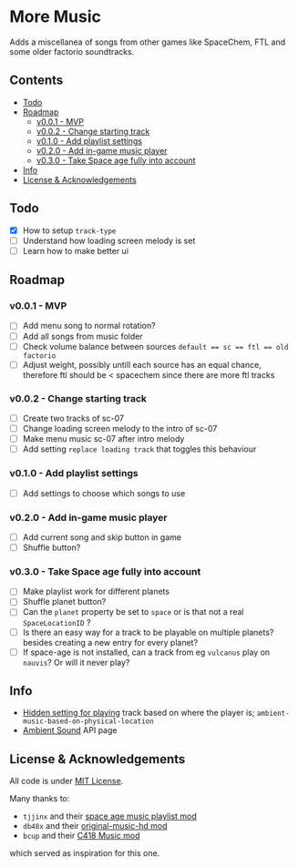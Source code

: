 # More Music
Adds a miscellanea of songs from other games like SpaceChem, FTL and some older
factorio soundtracks.

## Contents
- [Todo](#todo)
- [Roadmap](#roadmap)
    - [v0.0.1 - MVP](#v001-mvp)
    - [v0.0.2 - Change starting track](#v002-change-starting-track)
    - [v0.1.0 - Add playlist settings](#v010-add-playlist-settings)
    - [v0.2.0 - Add in-game music player](#v020-add-in-game-music-player)
    - [v0.3.0 - Take Space age fully into account](#v030-take-space-age-fully-into-account)
- [Info](#info)
- [License & Acknowledgements](#license-acknowledgements)

## Todo
- [x] How to setup `track-type`
- [ ] Understand how loading screen melody is set
- [ ] Learn how to make better ui

## Roadmap

### v0.0.1 - MVP
- [ ] Add menu song to normal rotation?
- [ ] Add all songs from music folder
- [ ] Check volume balance between sources `default == sc == ftl == old factorio`
- [ ] Adjust weight, possibly untill each source has an equal chance, therefore ftl should be < spacechem since there are more ftl tracks
### v0.0.2 - Change starting track
- [ ] Create two tracks of sc-07
- [ ] Change loading screen melody to the intro of sc-07
- [ ] Make menu music sc-07 after intro melody
- [ ] Add setting `replace loading track` that toggles this behaviour
### v0.1.0 - Add playlist settings
- [ ] Add settings to choose which songs to use
### v0.2.0 - Add in-game music player
- [ ] Add current song and skip button in game
- [ ] Shuffle button?
### v0.3.0 - Take Space age fully into account
- [ ] Make playlist work for different planets
- [ ] Shuffle planet button?
- [ ] Can the `planet` property be set to `space` or is that not a real
`SpaceLocationID` ?
- [ ] Is there an easy way for a track to be playable on multiple planets?
besides creating a new entry for every planet?
- [ ] If space-age is not installed, can a track from eg `vulcanus` play on 
`nauvis`? Or will it never play?

## Info
- [Hidden setting for playing][setting] track based
on where the player is; `ambient-music-based-on-physical-location`
- [Ambient Sound][wiki] API page

## License & Acknowledgements
All code is under [MIT License].

Many thanks to:

- `tjjinx` and their [space age music playlist mod][tjjinx]
- `db48x` and their [original-music-hd mod][db48x]
- `bcup` and their [C418 Music mod][bcup]

which served as inspiration for this one.

[setting]: https://forums.factorio.com/viewtopic.php?t=119140
[wiki]: https://lua-api.factorio.com/latest/prototypes/AmbientSound.html#planet
[MIT License]: http://www.opensource.org/licenses/MIT
[tjjinx]: https://mods.factorio.com/mod/music_playlist_extender?from=search
[db48x]: https://github.com/db48x/original-music-hd
[bcup]: https://mods.factorio.com/mod/C418Music
